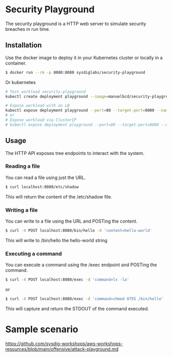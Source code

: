# Security Playground

The security playground is a HTTP web server to simulate security breaches in
run time.

## Installation

Use the docker image to deploy it in your Kubernetes cluster or locally in a
container.

```bash
$ docker run --rm -p 8080:8080 sysdiglabs/security-playground
```
Or kubernetes
```bash
# Test workload security-playground 
kubectl create deployment playground --image=manuelbcd/security-playground:1.0.6

# Expose workload with an LB
kubectl expose deployment playground --port=80 --target-port=8080 --name=playground --type=LoadBalancer
# or
# Expose workload via ClusterIP
# kubectl expose deployment playground --port=80 --target-port=8080 --name=playground --type=ClusterIP
```





## Usage

The HTTP API exposes tree endpoints to interact with the system.

### Reading a file

You can read a file using just the URL.

```bash
$ curl localhost:8080/etc/shadow
```

This will return the content of the /etc/shadow file.

### Writing a file

You can write to a file using the URL and POSTing the content.

```bash
$ curl -X POST localhost:8080/bin/hello -d 'content=hello-world'
```

This will write to /bin/hello the hello-world string

### Executing a command

You can execute a command using the /exec endpoint and POSTing the command.

```bash
$ curl -X POST localhost:8080/exec -d 'command=ls -la'
```

or

```bash
$ curl -X POST localhost:8080/exec -d 'command=chmod 0755 /bin/hello'
```

This will capture and return the STDOUT of the command executed.

# Sample scenario

https://github.com/sysdig-workshops/aws-workshops-resources/blob/main/offensive/attack-playground.md

